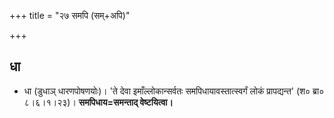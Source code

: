 +++
title = "२७ समपि (सम्+अपि)"

+++

## धा
- धा (डुधाञ् धारणपोषणयोः)।
'ते देवा इमाँल्लोकान्सर्वतः समपिधायावस्तात्स्वर्गं लोकं प्रापद्यन्त' (श० ब्रा० ८।६।१।२३)। **समपिधाय=समन्ताद् वेष्टयित्वा।**
